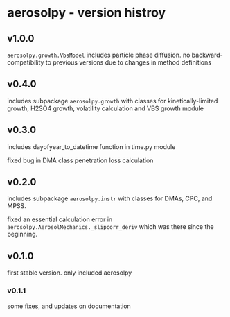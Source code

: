 # aerosolpy - version histroy

## v1.0.0

`aerosolpy.growth.VbsModel` includes particle phase diffusion. 
no backward-compatibility to previous versions due to changes in method
definitions

## v0.4.0

includes subpackage `aerosolpy.growth` with classes for kinetically-limited
growth, H2SO4 growth, volatility calculation and VBS growth module

## v0.3.0

includes dayofyear_to_datetime function in time.py module

fixed bug in DMA class penetration loss calculation

## v0.2.0

includes subpackage `aerosolpy.instr` with classes for DMAs, CPC, and MPSS.

fixed an essential calculation error in 
`aerosolpy.AerosolMechanics._slipcorr_deriv` which was there since the 
beginning. 
    

## v0.1.0 

first stable version. only included aerosolpy

### v0.1.1 

some fixes, and updates on documentation